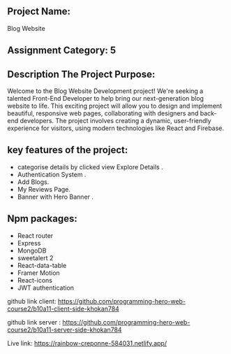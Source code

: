<h2>Project Name:</h2>
 Blog Website
<h2>Assignment Category: 5</h2>


<h2>Description The Project Purpose: </h2>

Welcome to the Blog Website Development project! We're seeking a talented Front-End Developer to help bring our next-generation blog website to life. This exciting project will allow you to design and implement beautiful, responsive web pages, collaborating with designers and back-end developers. The project involves creating a dynamic, user-friendly experience for visitors, using modern technologies like React and Firebase.
 

<h2>key features of the project: </h2>

- categorise details by clicked view Explore Details .
- Authentication System .
- Add Blogs.
- My Reviews Page.
- Banner with Hero Banner .

<h2>Npm packages:</h2>
<ul>
    <li> React router</li>
    <li> Express</li>
    <li> MongoDB</li>
    <li>sweetalert 2</li>
    <li> React-data-table</li>
    <li>Framer Motion</li>
    <li>React-icons</li>
    <li>JWT authentication</li>
</ul>       

github link client: https://github.com/programming-hero-web-course2/b10a11-client-side-khokan784

github link server : https://github.com/programming-hero-web-course2/b10a11-server-side-khokan784

Live link: https://rainbow-creponne-584031.netlify.app/